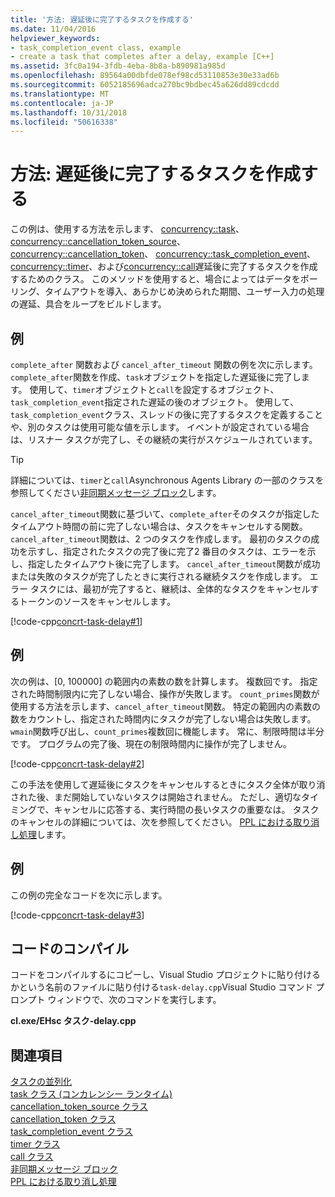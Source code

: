 ```yaml
---
title: '方法: 遅延後に完了するタスクを作成する'
ms.date: 11/04/2016
helpviewer_keywords:
- task_completion_event class, example
- create a task that completes after a delay, example [C++]
ms.assetid: 3fc0a194-3fdb-4eba-8b8a-b890981a985d
ms.openlocfilehash: 89564a00dbfde078ef98cd53110853e30e33ad6b
ms.sourcegitcommit: 6052185696adca270bc9bdbec45a626dd89cdcdd
ms.translationtype: MT
ms.contentlocale: ja-JP
ms.lasthandoff: 10/31/2018
ms.locfileid: "50616338"
---
```

# <a name="how-to-create-a-task-that-completes-after-a-delay"></a>方法: 遅延後に完了するタスクを作成する

この例は、使用する方法を示します、 [concurrency::task](../../parallel/concrt/reference/task-class.md)、 [concurrency::cancellation_token_source](../../parallel/concrt/reference/cancellation-token-source-class.md)、 [concurrency::cancellation_token](../../parallel/concrt/reference/cancellation-token-class.md)、 [concurrency::task_completion_event](../../parallel/concrt/reference/task-completion-event-class.md)、 [concurrency::timer](../../parallel/concrt/reference/timer-class.md)、および[concurrency::call](../../parallel/concrt/reference/call-class.md)遅延後に完了するタスクを作成するためのクラス。 このメソッドを使用すると、場合によってはデータをポーリング、タイムアウトを導入、あらかじめ決められた期間、ユーザー入力の処理の遅延、具合をループをビルドします。

## <a name="example"></a>例

`complete_after` 関数および `cancel_after_timeout` 関数の例を次に示します。 `complete_after`関数を作成、`task`オブジェクトを指定した遅延後に完了します。 使用して、`timer`オブジェクトと`call`を設定するオブジェクト、`task_completion_event`指定された遅延の後のオブジェクト。 使用して、`task_completion_event`クラス、スレッドの後に完了するタスクを定義することや、別のタスクは使用可能な値を示します。 イベントが設定されている場合は、リスナー タスクが完了し、その継続の実行がスケジュールされています。

> [!TIP]
>  詳細については、`timer`と`call`Asynchronous Agents Library の一部のクラスを参照してください[非同期メッセージ ブロック](../../parallel/concrt/asynchronous-message-blocks.md)します。

`cancel_after_timeout`関数に基づいて、`complete_after`そのタスクが指定したタイムアウト時間の前に完了しない場合は、タスクをキャンセルする関数。 `cancel_after_timeout`関数は、2 つのタスクを作成します。 最初のタスクの成功を示すし、指定されたタスクの完了後に完了2 番目のタスクは、エラーを示し、指定したタイムアウト後に完了します。 `cancel_after_timeout`関数が成功または失敗のタスクが完了したときに実行される継続タスクを作成します。 エラー タスクには、最初が完了すると、継続は、全体的なタスクをキャンセルするトークンのソースをキャンセルします。

[!code-cpp[concrt-task-delay#1](../../parallel/concrt/codesnippet/cpp/how-to-create-a-task-that-completes-after-a-delay_1.cpp)]

## <a name="example"></a>例

次の例は、[0, 100000] の範囲内の素数の数を計算します。 複数回です。 指定された時間制限内に完了しない場合、操作が失敗します。 `count_primes`関数が使用する方法を示します、`cancel_after_timeout`関数。 特定の範囲内の素数の数をカウントし、指定された時間内にタスクが完了しない場合は失敗します。 `wmain`関数呼び出し、`count_primes`複数回に機能します。 常に、制限時間は半分です。 プログラムの完了後、現在の制限時間内に操作が完了しません。

[!code-cpp[concrt-task-delay#2](../../parallel/concrt/codesnippet/cpp/how-to-create-a-task-that-completes-after-a-delay_2.cpp)]

この手法を使用して遅延後にタスクをキャンセルするときにタスク全体が取り消された後、まだ開始していないタスクは開始されません。 ただし、適切なタイミングで、キャンセルに応答する、実行時間の長いタスクの重要なは。 タスクのキャンセルの詳細については、次を参照してください。 [PPL における取り消し処理](cancellation-in-the-ppl.md)します。

## <a name="example"></a>例

この例の完全なコードを次に示します。

[!code-cpp[concrt-task-delay#3](../../parallel/concrt/codesnippet/cpp/how-to-create-a-task-that-completes-after-a-delay_3.cpp)]

## <a name="compiling-the-code"></a>コードのコンパイル

コードをコンパイルするにコピーし、Visual Studio プロジェクトに貼り付けるかという名前のファイルに貼り付ける`task-delay.cpp`Visual Studio コマンド プロンプト ウィンドウで、次のコマンドを実行します。

**cl.exe/EHsc タスク-delay.cpp**

## <a name="see-also"></a>関連項目

[タスクの並列化](../../parallel/concrt/task-parallelism-concurrency-runtime.md)<br/>
[task クラス (コンカレンシー ランタイム)](../../parallel/concrt/reference/task-class.md)<br/>
[cancellation_token_source クラス](../../parallel/concrt/reference/cancellation-token-source-class.md)<br/>
[cancellation_token クラス](../../parallel/concrt/reference/cancellation-token-class.md)<br/>
[task_completion_event クラス](../../parallel/concrt/reference/task-completion-event-class.md)<br/>
[timer クラス](../../parallel/concrt/reference/timer-class.md)<br/>
[call クラス](../../parallel/concrt/reference/call-class.md)<br/>
[非同期メッセージ ブロック](../../parallel/concrt/asynchronous-message-blocks.md)<br/>
[PPL における取り消し処理](cancellation-in-the-ppl.md)


